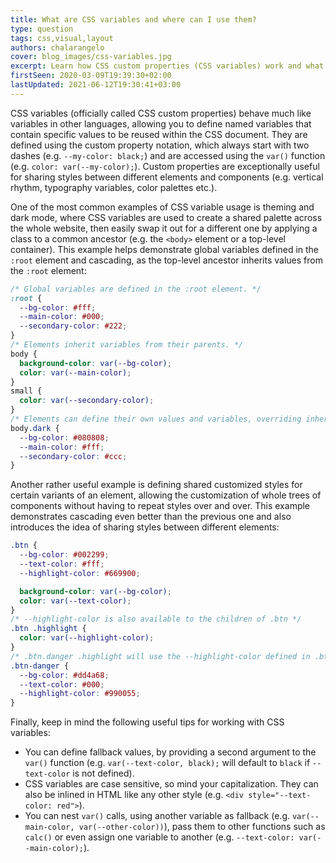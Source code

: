 ```yaml
---
title: What are CSS variables and where can I use them?
type: question
tags: css,visual,layout
authors: chalarangelo
cover: blog_images/css-variables.jpg
excerpt: Learn how CSS custom properties (CSS variables) work and what you can use them for in your code and designs.
firstSeen: 2020-03-09T19:39:30+02:00
lastUpdated: 2021-06-12T19:30:41+03:00
---
```


CSS variables (officially called CSS custom properties) behave much like variables in other languages, allowing you to define named variables that contain specific values to be reused within the CSS document. They are defined using the custom property notation, which always start with two dashes (e.g. `--my-color: black;`) and are accessed using the `var()` function (e.g. `color: var(--my-color);`). Custom properties are exceptionally useful for sharing styles between different elements and components (e.g. vertical rhythm, typography variables, color palettes etc.).

One of the most common examples of CSS variable usage is theming and dark mode, where CSS variables are used to create a shared palette across the whole website, then easily swap it out for a different one by applying a class to a common ancestor (e.g. the `<body>` element or a top-level container). This example helps demonstrate global variables defined in the `:root` element and cascading, as the top-level ancestor inherits values from the `:root` element:

```css
/* Global variables are defined in the :root element. */
:root {
  --bg-color: #fff;
  --main-color: #000;
  --secondary-color: #222;
}
/* Elements inherit variables from their parents. */
body {
  background-color: var(--bg-color);
  color: var(--main-color);
}
small {
  color: var(--secondary-color);
}
/* Elements can define their own values and variables, overriding inherited ones.*/
body.dark {
  --bg-color: #080808;
  --main-color: #fff;
  --secondary-color: #ccc;
}
```

Another rather useful example is defining shared customized styles for certain variants of an element, allowing the customization of whole trees of components without having to repeat styles over and over. This example demonstrates cascading even better than the previous one and also introduces the idea of sharing styles between different elements:

```css
.btn {
  --bg-color: #002299;
  --text-color: #fff;
  --highlight-color: #669900;

  background-color: var(--bg-color);
  color: var(--text-color);
}
/* --highlight-color is also available to the children of .btn */
.btn .highlight {
  color: var(--highlight-color);
}
/* .btn.danger .highlight will use the --highlight-color defined in .btn-danger */
.btn-danger {
  --bg-color: #dd4a68;
  --text-color: #000;
  --highlight-color: #990055;
}
```

Finally, keep in mind the following useful tips for working with CSS variables:

- You can define fallback values, by providing a second argument to the `var()` function (e.g. `var(--text-color, black);` will default to `black` if `--text-color` is not defined).
- CSS variables are case sensitive, so mind your capitalization. They can also be inlined in HTML like any other style (e.g. `<div style="--text-color: red">`).
- You can nest `var()` calls, using another variable as fallback (e.g. `var(--main-color, var(--other-color))`), pass them to other functions such as `calc()` or even assign one variable to another (e.g. `--text-color: var(--main-color);`).
